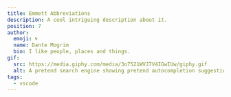 ```yaml
---
title: Emmett Abbreviations
description: A cool intriguing description about it.
position: 7
author:
  emoji: 🌀
  name: Dante Mogrim
  bio: I like people, places and things.
gif:
  src: https://media.giphy.com/media/3o7521WVJ7V4IGwIUw/giphy.gif
  alt: A pretend search engine showing pretend autocompletion suggestions.
tags:
  - vscode
---
```

